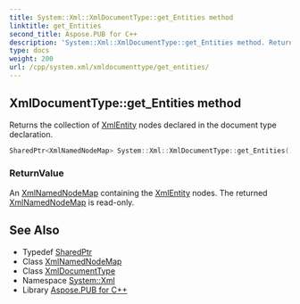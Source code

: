 ```yaml
---
title: System::Xml::XmlDocumentType::get_Entities method
linktitle: get_Entities
second_title: Aspose.PUB for C++
description: 'System::Xml::XmlDocumentType::get_Entities method. Returns the collection of XmlEntity nodes declared in the document type declaration in C++.'
type: docs
weight: 200
url: /cpp/system.xml/xmldocumenttype/get_entities/
---
```

## XmlDocumentType::get_Entities method


Returns the collection of [XmlEntity](../../xmlentity/) nodes declared in the document type declaration.

```cpp
SharedPtr<XmlNamedNodeMap> System::Xml::XmlDocumentType::get_Entities()
```


### ReturnValue

An [XmlNamedNodeMap](../../xmlnamednodemap/) containing the [XmlEntity](../../xmlentity/) nodes. The returned [XmlNamedNodeMap](../../xmlnamednodemap/) is read-only.

## See Also

* Typedef [SharedPtr](../../../system/sharedptr/)
* Class [XmlNamedNodeMap](../../xmlnamednodemap/)
* Class [XmlDocumentType](../)
* Namespace [System::Xml](../../)
* Library [Aspose.PUB for C++](../../../)
